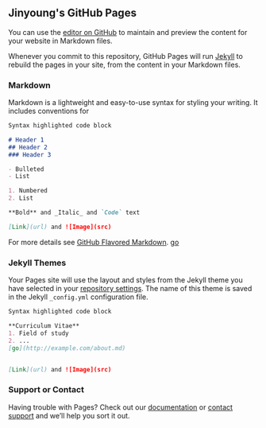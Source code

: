 ## Jinyoung's GitHub Pages

You can use the [editor on GitHub](http://example.com/about.md) to maintain and preview the content for your website in Markdown files.

Whenever you commit to this repository, GitHub Pages will run [Jekyll](https://jekyllrb.com/) to rebuild the pages in your site, from the content in your Markdown files.

### Markdown

Markdown is a lightweight and easy-to-use syntax for styling your writing. It includes conventions for

```markdown
Syntax highlighted code block

# Header 1
## Header 2
### Header 3

- Bulleted
- List

1. Numbered
2. List

**Bold** and _Italic_ and `Code` text

[Link](url) and ![Image](src)
```

For more details see [GitHub Flavored Markdown](https://guides.github.com/features/mastering-markdown/).
[go](https://html5up.net/uploads/demos/hyperspace.md)
### Jekyll Themes

Your Pages site will use the layout and styles from the Jekyll theme you have selected in your [repository settings](https://github.com/JYJ-HUB/JY.github.io/settings). The name of this theme is saved in the Jekyll `_config.yml` configuration file.

```markdown
Syntax highlighted code block

**Curriculum Vitae**
1. Field of study
2. ...
[go](http://example.com/about.md)


[Link](url) and ![Image](src)
```


### Support or Contact

Having trouble with Pages? Check out our [documentation](https://docs.github.com/categories/github-pages-basics/) or [contact support](https://support.github.com/contact) and we’ll help you sort it out.
